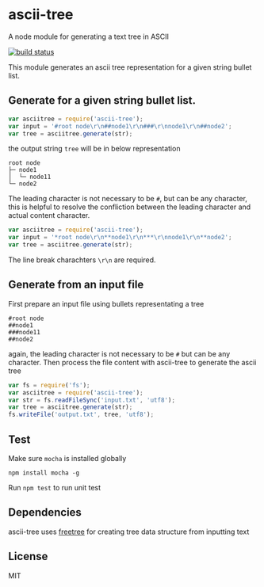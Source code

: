 ascii-tree
==========

A node module for generating a text tree in ASCII

[![build status](https://travis-ci.org/liushuping/ascii-tree.svg)](https://travis-ci.org/liushuping/ascii-tree.svg)

This module generates an ascii tree representation for a given string bullet list.

## Generate for a given string bullet list.
```javascript
var asciitree = require('ascii-tree');
var input = '#root node\r\n##node1\r\n###\r\nnode1\r\n##node2';
var tree = asciitree.generate(str);
```
the output string `tree` will be in below representation
```
root node
├─ node1
│  └─ node11
└─ node2
```
The leading character is not necessary to be `#`, but can be any character, this is helpful to resolve the confliction between the leading character and actual content character.
```javascript
var asciitree = require('ascii-tree');
var input = '*root node\r\n**node1\r\n***\r\nnode1\r\n**node2';
var tree = asciitree.generate(str);
```
The line break charachters `\r\n` are required. 

## Generate from an input file
First prepare an input file using bullets representating a tree
```
#root node
##node1
###node11
##node2
```
again, the leading character is not necessary to be `#` but can be any character. Then process the file content with ascii-tree to generate the ascii tree
```javascript
var fs = require('fs');
var asciitree = require('ascii-tree');
var str = fs.readFileSync('input.txt', 'utf8');
var tree = asciitree.generate(str);
fs.writeFile('output.txt', tree, 'utf8');
```

## Test
Make sure `mocha` is installed globally
```
npm install mocha -g
```
Run `npm test` to run unit test
## Dependencies
ascii-tree uses [freetree](https://github.com/liushuping/freetree) for creating tree data structure from inputting text
## License
MIT